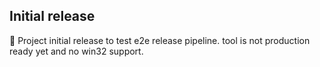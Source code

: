 ## Initial release

🌟 Project initial release to test e2e release pipeline. tool is not production ready yet and no win32 support.
